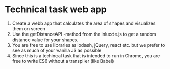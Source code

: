 # Technical task web app

1. Create a webb app that calculates the area of shapes and visualizes them on screen
2. Use the getDistanceAPI -method from the inlucde.js to get a random distance value for your shapes. 
3. You are free to use libraries as lodash, jQuery, react etc. but we prefer to see as much of your vanilla JS as possible
4. Since this is a techincal task that is intended to run in Chrome, you are free to write ES6 without a transpiler (like Babel) 
